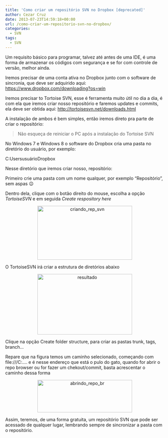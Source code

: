 ```yaml
---
title: 'Como criar um repositório SVN no Dropbox [deprecated]'
author: Cezar Cruz
date: 2013-07-23T14:59:18+00:00
url: /como-criar-um-repositorio-svn-no-dropbox/
categories:
  - SVN
tags:
  - SVN
---
```

Um requisito básico para programar, talvez até antes de uma IDE, é uma forma de armazenar os códigos com segurança e se for com controle de versão, melhor ainda.

<!--more-->

Iremos precisar de uma conta ativa no Dropbox junto com o software de sincronia, que deve ser adquirido aqui: <a href="https://www.dropbox.com/downloading?os=win" target="_blank">https://www.dropbox.com/downloading?os=win</a>

Iremos precisar to Tortoise SVN, esse é ferramenta muito útil no dia a dia, é com ela que iremos criar nosso repositório e faremos updates e commits, ela deve ser obtida aqui: <a href="http://tortoisesvn.net/downloads.html" target="_blank">http://tortoisesvn.net/downloads.html</a>

A instalação de ambos é bem simples, então iremos direto pra parte de criar o repositório:

> Não esqueça de reiniciar o PC após a instalação do Tortoise SVN

No Windows 7 e Windows 8 o software do Dropbox cria uma pasta no diretório do usuário, por exemplo:

C:UsersusuárioDropbox

Nesse diretório que iremos criar nosso, repositório:

Primeiro crie uma pasta com um nome qualquer, por exemplo &#8220;Repositório&#8221;, sem aspas 😉

Dentro dela, clique com o botão direito do mouse, escolha a opção _TortoiseSVN_ e em seguida _Create respository here_

<p style="text-align: center;">
  <a href="http://res.cloudinary.com/cezarcruz-com-br/image/upload/v1454457592/criando_rep_svn_yctbqr.png"><img class="size-medium wp-image-104 aligncenter" alt="criando_rep_svn" src="http://res.cloudinary.com/cezarcruz-com-br/image/upload/h_171,w_300/v1454457592/criando_rep_svn_yctbqr.png" width="300" height="171" /></a>
</p>

O TortoiseSVN irá criar a estrutura de diretórios abaixo

<p style="text-align: center;">
  <a href="http://res.cloudinary.com/cezarcruz-com-br/image/upload/v1454457591/resultado_ou0gwv.png"><img class="size-medium wp-image-105 aligncenter" alt="resultado" src="http://res.cloudinary.com/cezarcruz-com-br/image/upload/h_193,w_300/v1454457591/resultado_ou0gwv.png" width="300" height="192" /></a>
</p>

Clique na opção Create folder structure, para criar as pastas trunk, tags, branch&#8230;

Repare que na figura temos um caminho selecionado, começando com file:///C:&#8230;. e é nesse endereço que está o pulo do gato, quando for abrir o repo browser ou for fazer um chekout/commit, basta acrescentar o caminho dessa forma

<p style="text-align: center;">
  <a href="http://res.cloudinary.com/cezarcruz-com-br/image/upload/v1454457589/abrindo_repo_br_pu6exf.png"><img class="size-medium wp-image-108 aligncenter" alt="abrindo_repo_br" src="http://res.cloudinary.com/cezarcruz-com-br/image/upload/h_103,w_300/v1454457589/abrindo_repo_br_pu6exf.png" width="300" height="103" /></a>
</p>

Assim, teremos, de uma forma gratuita, um repositório SVN que pode ser acessado de qualquer lugar, lembrando sempre de sincronizar a pasta com o repositório.